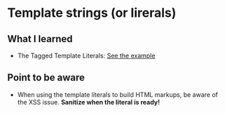 # Template strings (or lirerals)

## What I learned

- The Tagged Template Literals: [See the example](03%20-%20Template%20Strings/tagged-templates.html)

## Point to be aware

- When using the template literals to build HTML markups, be aware of the XSS issue. **Sanitize when the literal is ready!**
